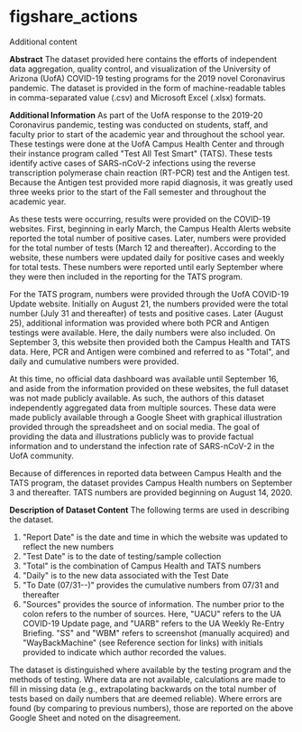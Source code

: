 # figshare_actions

Additional content

**Abstract**
The dataset provided here contains the efforts of independent data aggregation,
quality control, and visualization of the University of Arizona (UofA) COVID-19
testing programs for the 2019 novel Coronavirus pandemic. The dataset is
provided in the form of machine-readable tables in comma-separated value (.csv)
and Microsoft Excel (.xlsx) formats.


**Additional Information**
As part of the UofA response to the 2019-20 Coronavirus pandemic, testing was
conducted on students, staff, and faculty prior to start of the academic year
and throughout the school year. These testings were done at the UofA Campus
Health Center and through their instance program called "Test All Test Smart"
(TATS). These tests identify active cases of SARS-nCoV-2 infections using the
reverse transcription polymerase chain reaction (RT-PCR) test and the Antigen
test. Because the Antigen test provided more rapid diagnosis, it was greatly
used three weeks prior to the start of the Fall semester and throughout the
academic year.

As these tests were occurring, results were provided on the COVID-19 websites.
First, beginning in early March, the Campus Health Alerts website reported the
total number of positive cases. Later, numbers were provided for the total
number of tests (March 12 and thereafter). According to the website, these
numbers were updated daily for positive cases and weekly for total tests.
These numbers were reported until early September where they were then included
in the reporting for the TATS program.


For the TATS program, numbers were provided through the UofA COVID-19 Update
website. Initially on August 21, the numbers provided were the total number
(July 31 and thereafter) of tests and positive cases. Later (August 25),
additional information was provided where both PCR and Antigen testings were
available. Here, the daily numbers were also included. On September 3, this
website then provided both the Campus Health and TATS data. Here, PCR and
Antigen were combined and referred to as "Total", and daily and cumulative
numbers were provided.

At this time, no official data dashboard was available until September 16,
and aside from the information provided on these websites, the full dataset
was not made publicly available. As such, the authors of this dataset
independently aggregated data from multiple sources. These data were made
publicly available through a Google Sheet with graphical illustration provided
through the spreadsheet and on social media. The goal of providing the data
and illustrations publicly was to provide factual information and to understand
the infection rate of SARS-nCoV-2 in the UofA community.

Because of differences in reported data between Campus Health and the TATS
program, the dataset provides Campus Health numbers on September 3 and
thereafter. TATS numbers are provided beginning on August 14, 2020.

**Description of Dataset Content**
The following terms are used in describing the dataset.
1. "Report Date" is the date and time in which the website was updated to
   reflect the new numbers
2. "Test Date" is to the date of testing/sample collection
3. "Total" is the combination of Campus Health and TATS numbers
4. "Daily" is to the new data associated with the Test Date
5. "To Date (07/31--)" provides the cumulative numbers from 07/31 and
   thereafter
6. "Sources" provides the source of information. The number prior to the
   colon refers to the number of sources. Here, "UACU" refers to the UA
   COVID-19 Update page, and "UARB" refers to the UA Weekly Re-Entry Briefing.
   "SS" and "WBM" refers to screenshot (manually acquired) and "WayBackMachine"
   (see Reference section for links) with initials provided to indicate which
   author recorded the values.

The dataset is distinguished where available by the testing program and the
methods of testing. Where data are not available, calculations are made to
fill in missing data (e.g., extrapolating backwards on the total number of
tests based on daily numbers that are deemed reliable). Where errors are
found (by comparing to previous numbers), those are reported on the above
Google Sheet and noted on the disagreement.
